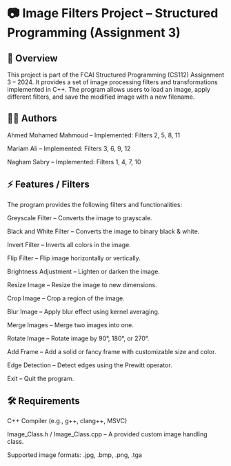 # 📷 Image Filters Project – Structured Programming (Assignment 3)

## 📌 Overview

This project is part of the FCAI Structured Programming (CS112) Assignment 3 – 2024.
It provides a set of image processing filters and transformations implemented in C++.
The program allows users to load an image, apply different filters, and save the modified image with a new filename.

## 👨‍💻 Authors

Ahmed Mohamed Mahmoud – Implemented: Filters 2, 5, 8, 11

Mariam Ali – Implemented: Filters 3, 6, 9, 12

Nagham Sabry – Implemented: Filters 1, 4, 7, 10

## ⚡ Features / Filters

The program provides the following filters and functionalities:

Greyscale Filter – Converts the image to grayscale.

Black and White Filter – Converts the image to binary black & white.

Invert Filter – Inverts all colors in the image.

Flip Filter – Flip image horizontally or vertically.

Brightness Adjustment – Lighten or darken the image.

Resize Image – Resize the image to new dimensions.

Crop Image – Crop a region of the image.

Blur Image – Apply blur effect using kernel averaging.

Merge Images – Merge two images into one.

Rotate Image – Rotate image by 90°, 180°, or 270°.

Add Frame – Add a solid or fancy frame with customizable size and color.

Edge Detection – Detect edges using the Prewitt operator.

Exit – Quit the program.

## 🛠️ Requirements

C++ Compiler (e.g., g++, clang++, MSVC)

Image_Class.h / Image_Class.cpp – A provided custom image handling class.

Supported image formats: .jpg, .bmp, .png, .tga
